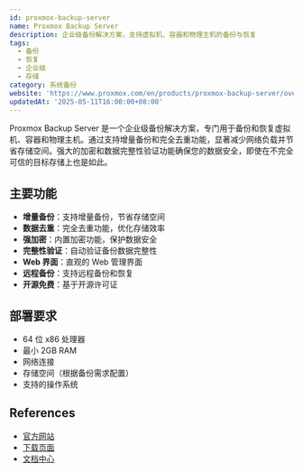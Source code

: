 ```yaml
---
id: proxmox-backup-server
name: Proxmox Backup Server
description: 企业级备份解决方案，支持虚拟机、容器和物理主机的备份与恢复
tags:
  - 备份
  - 恢复
  - 企业级
  - 存储
category: 系统备份
website: 'https://www.proxmox.com/en/products/proxmox-backup-server/overview'
updatedAt: '2025-05-11T16:00:00+08:00'
---
```


Proxmox Backup Server 是一个企业级备份解决方案，专门用于备份和恢复虚拟机、容器和物理主机。通过支持增量备份和完全去重功能，显著减少网络负载并节省存储空间。强大的加密和数据完整性验证功能确保您的数据安全，即使在不完全可信的目标存储上也是如此。

## 主要功能

- **增量备份**：支持增量备份，节省存储空间
- **数据去重**：完全去重功能，优化存储效率
- **强加密**：内置加密功能，保护数据安全
- **完整性验证**：自动验证备份数据完整性
- **Web 界面**：直观的 Web 管理界面
- **远程备份**：支持远程备份和恢复
- **开源免费**：基于开源许可证

## 部署要求

- 64 位 x86 处理器
- 最小 2GB RAM
- 网络连接
- 存储空间（根据备份需求配置）
- 支持的操作系统

## References
- [官方网站](https://www.proxmox.com/en/products/proxmox-backup-server/overview)
- [下载页面](https://www.proxmox.com/en/downloads)
- [文档中心](https://pbs.proxmox.com/docs/) 